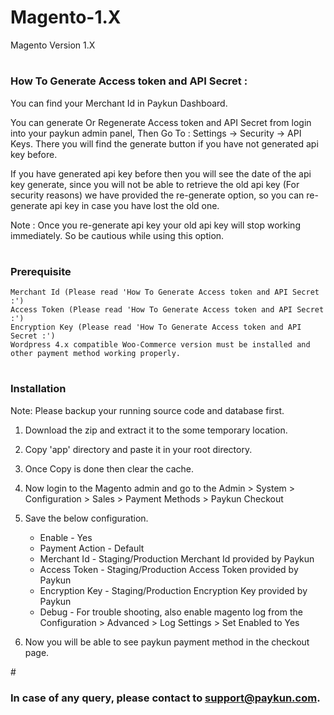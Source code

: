 # Magento-1.X
Magento Version 1.X

# <h3>How To Generate Access token and API Secret :</h3>
You can find your Merchant Id in Paykun Dashboard.

You can generate Or Regenerate Access token and API Secret from login into your paykun admin panel, Then Go To : Settings -> Security -> API Keys. There you will find the generate button if you have not generated api key before.

If you have generated api key before then you will see the date of the api key generate, since you will not be able to retrieve the old api key (For security reasons) we have provided the re-generate option, so you can re-generate api key in case you have lost the old one.

Note : Once you re-generate api key your old api key will stop working immediately. So be cautious while using this option.

# <h3>Prerequisite</h3>
    Merchant Id (Please read 'How To Generate Access token and API Secret :')
    Access Token (Please read 'How To Generate Access token and API Secret :')
    Encryption Key (Please read 'How To Generate Access token and API Secret :')
    Wordpress 4.x compatible Woo-Commerce version must be installed and other payment method working properly.

# <h3>Installation</h3>
Note: Please backup your running source code and database first.
  1. Download the zip and extract it to the some temporary location.
  2. Copy 'app' directory and paste it in your root directory.
  3. Once Copy is done then clear the cache.
  4. Now login to the Magento admin and go to the Admin > System > Configuration > Sales > Payment Methods > Paykun Checkout
  5. Save the below configuration.

      * Enable                   - Yes
      * Payment Action          - Default
      * Merchant Id             - Staging/Production Merchant Id provided by Paykun
      * Access Token            - Staging/Production Access Token provided by Paykun
      * Encryption Key          - Staging/Production Encryption Key provided by Paykun
      * Debug                   - For trouble shooting, also enable magento log from the Configuration > Advanced > Log Settings > Set Enabled to Yes

  10. Now you will be able to see paykun payment method in the checkout page.

#<h3> In case of any query, please contact to support@paykun.com.</h3>